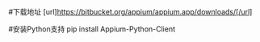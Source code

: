 
#下载地址
[url]https://bitbucket.org/appium/appium.app/downloads/[/url]

#安装Python支持
pip install Appium-Python-Client